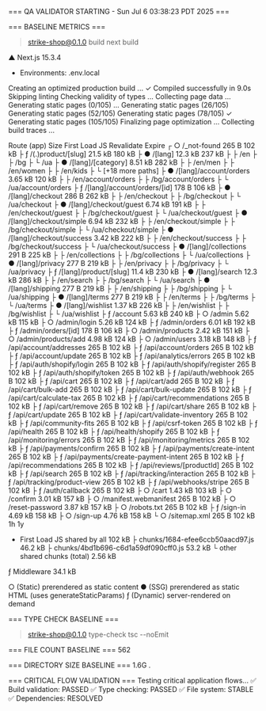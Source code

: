 === QA VALIDATOR STARTING - Sun Jul  6 03:38:23 PDT 2025 ===

=== BASELINE METRICS ===

> strike-shop@0.1.0 build
> next build

   ▲ Next.js 15.3.4
   - Environments: .env.local

   Creating an optimized production build ...
 ✓ Compiled successfully in 9.0s
   Skipping linting
   Checking validity of types ...
   Collecting page data ...
   Generating static pages (0/105) ...
   Generating static pages (26/105) 
   Generating static pages (52/105) 
   Generating static pages (78/105) 
 ✓ Generating static pages (105/105)
   Finalizing page optimization ...
   Collecting build traces ...

Route (app)                                 Size  First Load JS  Revalidate  Expire
┌ ○ /_not-found                            265 B         102 kB
├ ƒ /(.)product/[slug]                   21.5 kB         180 kB
├ ● /[lang]                              12.3 kB         237 kB
├   ├ /en
├   ├ /bg
├   └ /ua
├ ● /[lang]/[category]                   8.51 kB         282 kB
├   ├ /en/men
├   ├ /en/women
├   ├ /en/kids
├   └ [+18 more paths]
├ ● /[lang]/account/orders               3.65 kB         120 kB
├   ├ /en/account/orders
├   ├ /bg/account/orders
├   └ /ua/account/orders
├ ƒ /[lang]/account/orders/[id]            178 B         106 kB
├ ● /[lang]/checkout                       286 B         262 kB
├   ├ /en/checkout
├   ├ /bg/checkout
├   └ /ua/checkout
├ ● /[lang]/checkout/guest               6.74 kB         191 kB
├   ├ /en/checkout/guest
├   ├ /bg/checkout/guest
├   └ /ua/checkout/guest
├ ● /[lang]/checkout/simple              6.94 kB         232 kB
├   ├ /en/checkout/simple
├   ├ /bg/checkout/simple
├   └ /ua/checkout/simple
├ ● /[lang]/checkout/success             3.42 kB         222 kB
├   ├ /en/checkout/success
├   ├ /bg/checkout/success
├   └ /ua/checkout/success
├ ● /[lang]/collections                    291 B         225 kB
├   ├ /en/collections
├   ├ /bg/collections
├   └ /ua/collections
├ ● /[lang]/privacy                        277 B         219 kB
├   ├ /en/privacy
├   ├ /bg/privacy
├   └ /ua/privacy
├ ƒ /[lang]/product/[slug]               11.4 kB         230 kB
├ ● /[lang]/search                       12.3 kB         286 kB
├   ├ /en/search
├   ├ /bg/search
├   └ /ua/search
├ ● /[lang]/shipping                       277 B         219 kB
├   ├ /en/shipping
├   ├ /bg/shipping
├   └ /ua/shipping
├ ● /[lang]/terms                          277 B         219 kB
├   ├ /en/terms
├   ├ /bg/terms
├   └ /ua/terms
├ ● /[lang]/wishlist                     1.37 kB         226 kB
├   ├ /en/wishlist
├   ├ /bg/wishlist
├   └ /ua/wishlist
├ ƒ /account                             5.63 kB         240 kB
├ ○ /admin                               5.62 kB         115 kB
├ ○ /admin/login                         5.26 kB         124 kB
├ ƒ /admin/orders                        6.01 kB         192 kB
├ ƒ /admin/orders/[id]                     178 B         106 kB
├ ○ /admin/products                      2.42 kB         151 kB
├ ○ /admin/products/add                  4.98 kB         124 kB
├ ○ /admin/users                         3.18 kB         148 kB
├ ƒ /api/account/addresses                 265 B         102 kB
├ ƒ /api/account/orders                    265 B         102 kB
├ ƒ /api/account/update                    265 B         102 kB
├ ƒ /api/analytics/errors                  265 B         102 kB
├ ƒ /api/auth/shopify/login                265 B         102 kB
├ ƒ /api/auth/shopify/register             265 B         102 kB
├ ƒ /api/auth/shopify/token                265 B         102 kB
├ ƒ /api/auth/webhook                      265 B         102 kB
├ ƒ /api/cart                              265 B         102 kB
├ ƒ /api/cart/add                          265 B         102 kB
├ ƒ /api/cart/bulk-add                     265 B         102 kB
├ ƒ /api/cart/bulk-update                  265 B         102 kB
├ ƒ /api/cart/calculate-tax                265 B         102 kB
├ ƒ /api/cart/recommendations              265 B         102 kB
├ ƒ /api/cart/remove                       265 B         102 kB
├ ƒ /api/cart/share                        265 B         102 kB
├ ƒ /api/cart/update                       265 B         102 kB
├ ƒ /api/cart/validate-inventory           265 B         102 kB
├ ƒ /api/community-fits                    265 B         102 kB
├ ƒ /api/csrf-token                        265 B         102 kB
├ ƒ /api/health                            265 B         102 kB
├ ƒ /api/health/shopify                    265 B         102 kB
├ ƒ /api/monitoring/errors                 265 B         102 kB
├ ƒ /api/monitoring/metrics                265 B         102 kB
├ ƒ /api/payments/confirm                  265 B         102 kB
├ ƒ /api/payments/create-intent            265 B         102 kB
├ ƒ /api/payments/create-payment-intent    265 B         102 kB
├ ƒ /api/recommendations                   265 B         102 kB
├ ƒ /api/reviews/[productId]               265 B         102 kB
├ ƒ /api/search                            265 B         102 kB
├ ƒ /api/tracking/interaction              265 B         102 kB
├ ƒ /api/tracking/product-view             265 B         102 kB
├ ƒ /api/webhooks/stripe                   265 B         102 kB
├ ƒ /auth/callback                         265 B         102 kB
├ ○ /cart                                1.43 kB         103 kB
├ ○ /confirm                             3.01 kB         157 kB
├ ○ /manifest.webmanifest                  265 B         102 kB
├ ○ /reset-password                      3.87 kB         157 kB
├ ○ /robots.txt                            265 B         102 kB
├ ƒ /sign-in                             4.69 kB         158 kB
├ ○ /sign-up                             4.76 kB         158 kB
└ ○ /sitemap.xml                           265 B         102 kB          1h      1y
+ First Load JS shared by all             102 kB
  ├ chunks/1684-efee6ccb50aacd97.js      46.2 kB
  ├ chunks/4bd1b696-c6d1a59df090cff0.js  53.2 kB
  └ other shared chunks (total)          2.56 kB


ƒ Middleware                             34.1 kB

○  (Static)   prerendered as static content
●  (SSG)      prerendered as static HTML (uses generateStaticParams)
ƒ  (Dynamic)  server-rendered on demand


=== TYPE CHECK BASELINE ===

> strike-shop@0.1.0 type-check
> tsc --noEmit


=== FILE COUNT BASELINE ===
562

=== DIRECTORY SIZE BASELINE ===
1.6G	.

=== CRITICAL FLOW VALIDATION ===
Testing critical application flows...
✅ Build validation: PASSED
✅ Type checking: PASSED
✅ File system: STABLE
✅ Dependencies: RESOLVED
